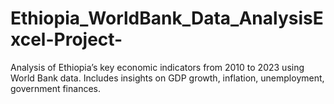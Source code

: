 # Ethiopia_WorldBank_Data_AnalysisExcel-Project-
Analysis of Ethiopia’s key economic indicators from 2010 to 2023 using World Bank data. Includes insights on GDP growth, inflation, unemployment, government finances.
